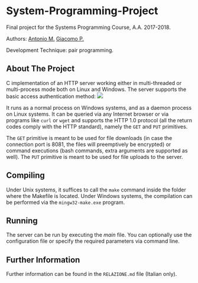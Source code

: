 # System-Programming-Project

Final project for the Systems Programming Course, A.A. 2017-2018.

Authors: [Antonio M.](https://github.com/antoniomuso) [Giacomo P.](https://github.com/Pg96)

Development Technique: pair programming.

## About The Project
C implementation of an HTTP server working either in multi-threaded or multi-process mode both on Linux and Windows.
The server supports the basic access authentication method:
![](https://www.iac.rm.cnr.it/~massimo/urlsyntax.png)

It runs as a normal process on Windows systems, and as a daemon process on Linux systems. It can be queried via any Internet browser or via programs like `curl` or `wget` and supports the HTTP 1.0 protocol (all the return codes comply with the HTTP standard), namely the `GET` and `PUT` primitives.

The `GET` primitive is meant to be used for file downloads (in case the connection port is 8081, the files will preemptively be encrypted) or command executions (bash commands, extra arguments are supported as well).
The `PUT` primitive is meant to be used for file uploads to the server.

## Compiling
Under Unix systems, it suffices to call the `make` command inside the folder where the Makefile is located.
Under Windows systems, the compilation can be performed via the `mingw32-make.exe` program.

## Running
The server can be run by executing the *main* file. You can optionally use the configuration file or specify the required parameters via command line.

## Further Information
Further information can be found in the `RELAZIONE.md` file (Italian only).

